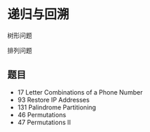 # 递归与回溯

树形问题

排列问题

## 题目

* 17 Letter Combinations of a Phone Number
* 93 Restore IP Addresses
* 131 Palindrome Partitioning
* 46 Permutations
* 47 Permutations II